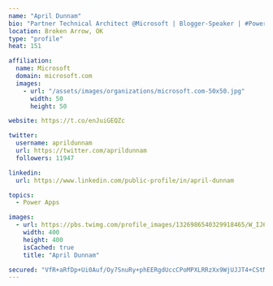 ```yaml
---
name: "April Dunnam"
bio: "Partner Technical Architect @Microsoft | Blogger-Speaker | #PowerApps, #PowerAutomate, #Office365, #SharePoint | #WIT | #Karaoke Queen"
location: Broken Arrow, OK
type: "profile"
heat: 151

affiliation:
  name: Microsoft
  domain: microsoft.com
  images:
    - url: "/assets/images/organizations/microsoft.com-50x50.jpg"
      width: 50
      height: 50

website: https://t.co/enJuiGEQZc

twitter:
  username: aprildunnam
  url: https://twitter.com/aprildunnam
  followers: 11947

linkedin:
  url: https://www.linkedin.com/public-profile/in/april-dunnam

topics:
  - Power Apps

images:
  - url: https://pbs.twimg.com/profile_images/1326986540329918465/W_IJ6Ih2_400x400.jpg
    width: 400
    height: 400
    isCached: true
    title: "April Dunnam"

secured: "VfR+aRfDp+Ui0Auf/Oy7SnuRy+phEERgdUccCPoMPXLRRzXx9WjUJJT4+CStMTQ4XSn79ly/vwOMPZU/4z+UvVXxVkJgwbENJPDKB3hgkwEXA+RO3zvduIvx9xy5HZy9MfWPrma9itj0c1KrLT5HTHwRRkGh2YfGrxTYvOTw5UOh/Fjzorr62/vPozGpT00QXFoPlghAbb7YUVvTFkRD7webmrk8nIbjkWd0r9RNgInyS6vQVMRMsc9rNqOjBCMXnVe2hFRkUczsFl/QTi1MberA2TQ+fmbqc2XSFkYVSd4ahRg8kZFOnoy46qnWLuC5/xQSNdaCC44OR+FHp4pedDwPg6jDIXtLfo5rPO4dj245GkKpzqzekNDB+mkifJ41Me3TsfXuyPcxRq+aIB+TTBvXmuscjrdVmj2FFQ/xfrc=;vDLaAblfUi5+WvdLG2QFQQ=="
---
```


